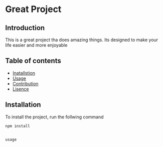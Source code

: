 # Great Project

## Introduction
This is a great project tha does amazing things. Its designed to make your life easier and more enjoyable

## Table of contents
- [Inatallstion](#installtion)
- [Usage](#usage)
- [Contribution](#contribution)
- [Lisence](#license)

## Installation
To install the project, run the follwing command

```bash
npm install


usage

